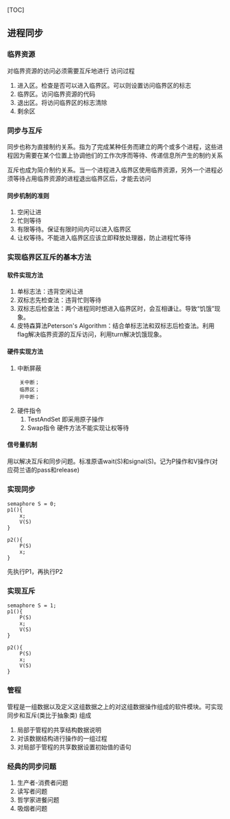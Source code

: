 [TOC]
## 进程同步
### 临界资源
对临界资源的访问必须需要互斥地进行
访问过程
1. 进入区。检查是否可以进入临界区。可以则设置访问临界区的标志
2. 临界区。访问临界资源的代码
3. 退出区。将访问临界区的标志清除
4. 剩余区

### 同步与互斥
同步也称为直接制约关系。指为了完成某种任务而建立的两个或多个进程，这些进程因为需要在某个位置上协调他们的工作次序而等待、传递信息所产生的制约关系

互斥也成为简介制约关系。当一个进程进入临界区使用临界资源，另外一个进程必须等待占用临界资源的进程退出临界区后，才能去访问

#### 同步机制的准则
1. 空闲让进
2. 忙则等待
3. 有限等待。保证有限时间内可以进入临界区
4. 让权等待。不能进入临界区应该立即释放处理器，防止进程忙等待

### 实现临界区互斥的基本方法
#### 软件实现方法
1. 单标志法：违背空闲让进
2. 双标志先检查法：违背忙则等待
3. 双标志后检查法：两个进程同时想进入临界区时，会互相谦让。导致“饥饿”现象。
4. 皮特森算法Peterson's Algorithm：结合单标志法和双标志后检查法。利用flag解决临界资源的互斥访问，利用turn解决饥饿现象。

#### 硬件实现方法
1. 中断屏蔽
``` shell
    关中断；
    临界区；
    开中断；
```
2. 硬件指令
    1. TestAndSet
        即采用原子操作
    2. Swap指令
   硬件方法不能实现让权等待

#### 信号量机制
用以解决互斥和同步问题。标准原语wait(S)和signal(S)。记为P操作和V操作(对应荷兰语的pass和release)

### 实现同步
``` shell
semaphore S = 0;
p1(){
    x;
    V(S)
}

p2(){
    P(S)
    x;
}
```
先执行P1，再执行P2

### 实现互斥
``` shell
semaphore S = 1;
p1(){
    P(S)
    x;
    V(S)
}

p2(){
    P(S)
    x;
    V(S)
}
```

### 管程
管程是一组数据以及定义这组数据之上的对这组数据操作组成的软件模块。可实现同步和互斥(类比于抽象类)
组成
1. 局部于管程的共享结构数据说明
2. 对该数据结构进行操作的一组过程
3. 对局部于管程的共享数据设置初始值的语句

### 经典的同步问题
1. 生产者-消费者问题
2. 读写者问题
3. 哲学家进餐问题
4. 吸烟者问题
